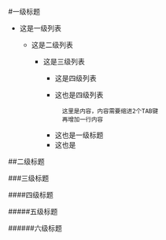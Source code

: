 #一级标题

* 这是一级列表

    * 这是二级列表
    
        * 这是三级列表
        
            * 这是四级列表
            
            * 这也是四级列表
                 
                    这里是内容，内容需要缩进2个TAB键
                    再增加一行内容
                 
             - 这也是一级标题
             - 这也是
             
##二级标题


###三级标题


####四级标题


#####五级标题


######六级标题

